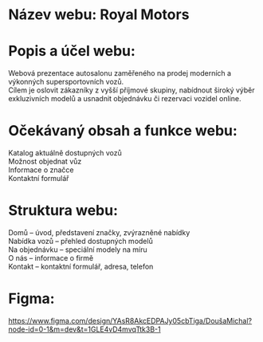 # Název webu: Royal Motors

# Popis a účel webu: 
Webová prezentace autosalonu zaměřeného na prodej moderních a výkonných supersportovních vozů.  
Cílem je oslovit zákazníky z vyšší příjmové skupiny, nabídnout široký výběr exkluzivních modelů a usnadnit objednávku či rezervaci vozidel online.

# Očekávaný obsah a funkce webu: 
Katalog aktuálně dostupných vozů  
Možnost objednat vůz  
Informace o značce  
Kontaktní formulář

# Struktura webu: 
Domů – úvod, představení značky, zvýrazněné nabídky  
Nabídka vozů – přehled dostupných modelů  
Na objednávku – speciální modely na míru  
O nás – informace o firmě  
Kontakt – kontaktní formulář, adresa, telefon

# Figma: 
https://www.figma.com/design/YAsR8AkcEDPAJy05cbTiga/DoušaMichal?node-id=0-1&m=dev&t=1GLE4vD4mvqTtk3B-1
